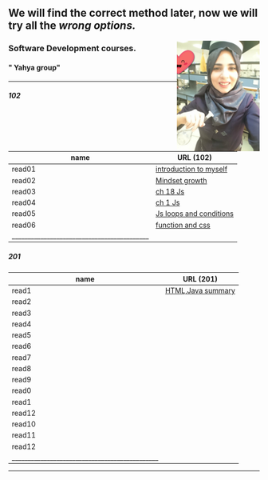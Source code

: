 
## We will find the correct method later, now we will try all the ***wrong options.***  

<img align="right" width="33%" src="11.jpg"> 

### Software Development courses.          
####  " Yahya group"
____________________________________________________________________________________________________________________
##### 102

| name   | URL (102)                        |                    
|--------|----------------------------------|
| read01 | [introduction to myself](1.md)   |
| read02 | [Mindset growth](22.md)          |
| read03 | [ch 18 Js](3.md)                 |
| read04 | [ch 1 Js](4.md)                  |
| read05 | [Js loops and conditions](55.md) |
| read06 | [function and css](06read.md)    |
|___________________________________________|


##### 201 

| name   | URL (201)                           |
|--------|-------------------------------------|
| read1  | [HTML,Java summary](201/class01.md) |
| read2  | [](201/class02.md)                  |
| read3  | [](201/class03.md)                  |
| read4  | [](201/class04.md)                  |
| read5  | [](201/class05.md)                  |
| read6  | [](201/class06.md)                  |
| read7  | [](201/class07.md)                  |
| read8  | [](201/class08.md)                  |
| read9  | [](201/class09.md)                  |
| read0  | [](201/class10.md)                  |
| read1  | [](201/class11.md)                  |
| read12 | [](201/class12.md)                  |
| read10 | [](201/class13.md)                  |
| read11 | [](201/class14.md)                  |
| read12 | [](201/class15.md)                  |
|______________________________________________|

____________________________________________________________________________________________________________________
